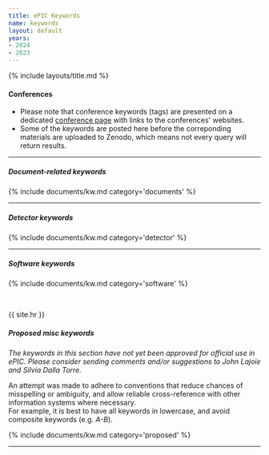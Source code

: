```yaml
---
title: ePIC Keywords
name: keywords
layout: default
years:
- 2024
- 2023
---
```

{% include layouts/title.md %}


#### Conferences

* Please note that conference keywords (tags) are presented on a dedicated [conference page](/meetings/conferences.html) with links to the conferences' websites.
* Some of the keywords are posted here before the correponding materials are uploaded to Zenodo, which means not every query will return results.

---

##### Document-related keywords
{% include documents/kw.md category='documents' %}

---

##### Detector keywords
{% include documents/kw.md category='detector' %}

<a id="software"></a>

---

##### Software keywords
{% include documents/kw.md category='software' %}

<br/>

{{ site.hr }}

##### Proposed misc keywords

_The keywords in this section have not yet been approved for official use in ePIC. Please consider sending comments and/or suggestions to John Lajoie and Silvia Dalla Torre._

An attempt was made to adhere to conventions that reduce chances of misspelling or ambiguity, and allow
reliable cross-reference with other information systems where necessary.<br/> For example, it is best to have
all keywords in lowercase, and avoid composite keywords (e.g. _A-B_).

{% include documents/kw.md category='proposed' %}




---